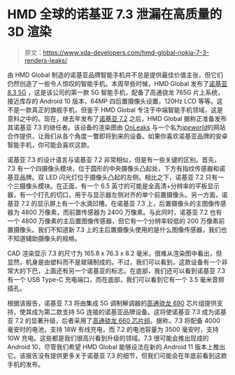 # HMD 全球的诺基亚 7.3 泄漏在高质量的 3D 渲染

> 原文：<https://www.xda-developers.com/hmd-global-nokia-7-3-renders-leaks/>

由 HMD Global 制造的诺基亚品牌智能手机并不总是提供最佳价值主张，但它们仍然创造了一些令人惊叹的智能手机。本周早些时候，HMD Global 发布了[诺基亚 8.3 5G](https://www.xda-developers.com/hmd-global-nokia-8-3-5g-nokia-3-4-nokia-2-4-accessories/) ，这是该公司的第一款 5G 智能手机，配备了高通骁龙 765G 片上系统，接近库存的 Android 10 版本，64MP 四后置摄像头设置，120Hz LCD 等等。这不是一款真正的旗舰手机，但鉴于 HMD Global 专注于中端智能手机领域，这是意料之中的。现在，继去年发布了[诺基亚 7.2](https://forum.xda-developers.com/nokia-7-2) 之后，HMD Global 据称正准备发布其诺基亚 7.3 的继任者。该设备的渲染图由 [OnLeaks](https://twitter.com/OnLeaks) 与一个名为[*ipeworld*](https://ipeeworld.com/nokia-7-3-renders/)的网站合作提供，让我们从各个角度一瞥即将到来的设备。如果你喜欢诺基亚品牌的安卓智能手机，你可能会喜欢这款。

诺基亚 7.3 的设计语言与诺基亚 7.2 非常相似，但是有一些关键的区别。首先，7.3 有一个四摄像头模块，位于圆形的中央摄像头凸起处，下方有指纹传感器和诺基亚品牌。双 LED 闪光灯位于摄像头凸起的左侧。相比之下，诺基亚 7.2 只有一个三摄像头模块。在正面，有一个 6.5 英寸的可能是全高清+分辨率的平板显示器，有一个打孔的切口，用于与显示器左侧对齐的单个前置摄像头。另一方面，诺基亚 7.2 的显示屏上有一个水滴凹槽。在诺基亚 7.3 上，后置摄像头的主图像传感器为 4800 万像素，而前置传感器为 2400 万像素。与此同时，诺基亚 7.2 也有一个 4800 万像素的主后置图像传感器，但它有一个分辨率较低的 200 万像素前置摄像头。我们不知道新 7.3 上的主后置摄像头使用的是什么图像传感器，我们也不知道辅助摄像头的规格。

CAD 渲染显示 7.3 的尺寸为 165.8 x 76.3 x 8.2 毫米，很难从渲染图中看出，但显然，机身是由塑料而不是玻璃制成的。不过，我们可以看到，这款设备有一个非常大的下巴，上面还有另一个诺基亚的标志。在底部，我们还可以看到诺基亚 7.3 有一个 USB Type-C 充电端口，而在底部，我们可以看到它有一个 3.5 毫米音频插孔。

根据该报告，诺基亚 7.3 将由集成 5G 调制解调器的[高通骁龙 690](https://www.xda-developers.com/qualcomm-snapdragon-690-5g-chip/) 芯片组提供支持，使其成为第二款支持 5G 连接的诺基亚品牌设备。这将使诺基亚 7.3 成为诺基亚 7.2 的显著升级，后者采用了[高通骁龙 660 芯片组](https://www.xda-developers.com/qualcomm-unveils-snapdragon-660-and-snapdragon-630-two-upper-mid-tier-socs/)。据称，7.3 将配备 4000 毫安时的电池，支持 18W 有线充电，而 7.2 的电池容量为 3500 毫安时，支持 10W 充电。这些都是我们很高兴看到升级的领域。7.3 很可能会推出现成的 Android 10，尽管我们希望 HMD Global 能够设法在新的 Android 11 版本上推出它。该报告没有提供更多关于诺基亚 7.3 的细节，但我们可能会在年底前看到这款手机的发布。